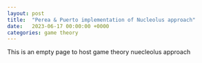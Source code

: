 ```yaml
---
layout: post
title:  "Perea & Puerto implementation of Nucleolus approach"
date:   2023-06-17 00:00:00 +0000
categories: game theory
---
```


This is an empty page to host game theory nuecleolus approach
